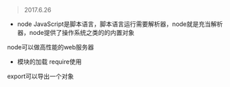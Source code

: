 > 2017.6.26
- node
JavaScript是脚本语言，脚本语言运行需要解析器，node就是充当解析器，node提供了操作系统之类的的内置对象

node可以做高性能的web服务器

- 模块的加载
 require使用
 
 export可以导出一个对象
